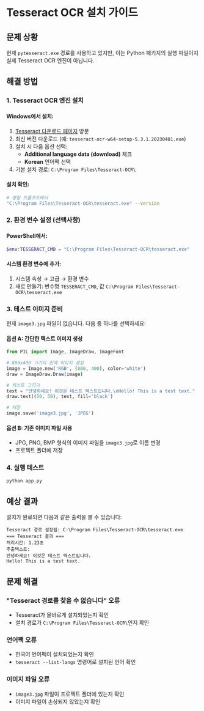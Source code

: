 # Tesseract OCR 설치 가이드

## 문제 상황
현재 `pytesseract.exe` 경로를 사용하고 있지만, 이는 Python 패키지의 실행 파일이지 실제 Tesseract OCR 엔진이 아닙니다.

## 해결 방법

### 1. Tesseract OCR 엔진 설치

#### Windows에서 설치:
1. [Tesseract 다운로드 페이지](https://github.com/UB-Mannheim/tesseract/wiki) 방문
2. 최신 버전 다운로드 (예: `tesseract-ocr-w64-setup-5.3.1.20230401.exe`)
3. 설치 시 다음 옵션 선택:
   - **Additional language data (download)** 체크
   - **Korean** 언어팩 선택
4. 기본 설치 경로: `C:\Program Files\Tesseract-OCR\`

#### 설치 확인:
```bash
# 명령 프롬프트에서
"C:\Program Files\Tesseract-OCR\tesseract.exe" --version
```

### 2. 환경 변수 설정 (선택사항)

#### PowerShell에서:
```powershell
$env:TESSERACT_CMD = "C:\Program Files\Tesseract-OCR\tesseract.exe"
```

#### 시스템 환경 변수에 추가:
1. 시스템 속성 → 고급 → 환경 변수
2. 새로 만들기: 변수명 `TESSERACT_CMD`, 값 `C:\Program Files\Tesseract-OCR\tesseract.exe`

### 3. 테스트 이미지 준비

현재 `image3.jpg` 파일이 없습니다. 다음 중 하나를 선택하세요:

#### 옵션 A: 간단한 텍스트 이미지 생성
```python
from PIL import Image, ImageDraw, ImageFont

# 800x400 크기의 흰색 이미지 생성
image = Image.new('RGB', (800, 400), color='white')
draw = ImageDraw.Draw(image)

# 텍스트 그리기
text = "안녕하세요! 이것은 테스트 텍스트입니다.\nHello! This is a test text."
draw.text((50, 50), text, fill='black')

# 저장
image.save('image3.jpg', 'JPEG')
```

#### 옵션 B: 기존 이미지 파일 사용
- JPG, PNG, BMP 형식의 이미지 파일을 `image3.jpg`로 이름 변경
- 프로젝트 폴더에 저장

### 4. 실행 테스트

```bash
python app.py
```

## 예상 결과

설치가 완료되면 다음과 같은 출력을 볼 수 있습니다:

```
Tesseract 경로 설정됨: C:\Program Files\Tesseract-OCR\tesseract.exe
=== Tesseract 결과 ===
처리시간: 1.23초
추출텍스트:
안녕하세요! 이것은 테스트 텍스트입니다.
Hello! This is a test text.
```

## 문제 해결

### "Tesseract 경로를 찾을 수 없습니다" 오류
- Tesseract가 올바르게 설치되었는지 확인
- 설치 경로가 `C:\Program Files\Tesseract-OCR\`인지 확인

### 언어팩 오류
- 한국어 언어팩이 설치되었는지 확인
- `tesseract --list-langs` 명령어로 설치된 언어 확인

### 이미지 파일 오류
- `image3.jpg` 파일이 프로젝트 폴더에 있는지 확인
- 이미지 파일이 손상되지 않았는지 확인 